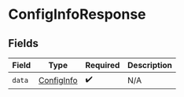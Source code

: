# ConfigInfoResponse


## Fields

| Field                                           | Type                                            | Required                                        | Description                                     |
| ----------------------------------------------- | ----------------------------------------------- | ----------------------------------------------- | ----------------------------------------------- |
| `data`                                          | [ConfigInfo](../../models/shared/configinfo.md) | :heavy_check_mark:                              | N/A                                             |